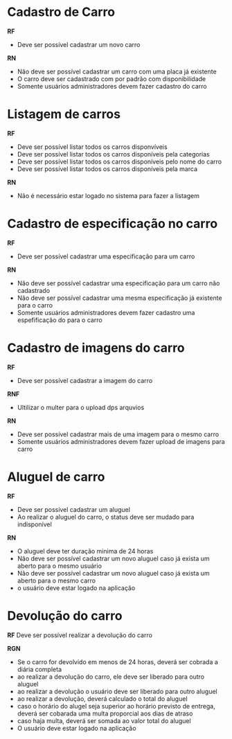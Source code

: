 # Cadastro de Carro
**RF**
- Deve ser possível cadastrar um novo carro

**RN**
- Não deve ser possível cadastrar um carro com uma placa já existente
- O carro deve ser cadastrado com por padrão com disponibilidade
- Somente usuários administradores devem fazer cadastro do carro

# Listagem de carros
**RF**
- Deve ser possível listar todos os carros disponvíveis
- Deve ser possível listar todos os carros disponíveis pela categorias
- Deve ser possível listar todos os carros disponíveis pelo nome do carro
- Deve ser possível listar todos os carros disponíveis pela marca

**RN**
- Não é necessário estar logado no sistema para fazer a listagem

# Cadastro de especificação no carro
**RF**
- Deve ser possível cadastrar uma especificação para um carro

**RN**
- Não deve ser possível cadastrar uma especificação para um carro não cadastrado
- Não deve ser possível cadastrar uma mesma especificação já existente para o carro
- Somente usuários administradores devem fazer cadastro uma espefificação do para o carro

# Cadastro de imagens do carro
**RF**
- Deve ser possível cadastrar a imagem do carro

**RNF**
- Ultilizar o multer para o upload dps arquvios

**RN**
- Deve ser possível cadastrar mais de uma imagem para o mesmo carro
- Somente usuários administradores devem fazer upload de imagens para carro

# Aluguel de carro
**RF**
- Deve ser possível cadastrar um aluguel
- Ao realizar o aluguel do carro, o status deve ser mudado para indisponível

**RN**
- O aluguel deve ter duração minima de 24 horas
- Não deve ser possível cadastrar um novo aluguel caso já exista um aberto para o mesmo usuário
- Não deve ser possível cadastrar um novo aluguel caso já exista um aberto para o mesmo carro
- o usuário deve estar logado na aplicação

# Devolução do carro
**RF**
Deve ser possível realizar a devolução do carro

**RGN**
- Se o carro for devolvido em menos de 24 horas, deverá ser cobrada a diária completa
- ao realizar a devolução do carro, ele deve ser liberado para outro aluguel
- ao realizar a devolução o usuário deve ser liberado para outro aluguel
- ao realizar a devolução, deverá calculado o total do aluguel
- caso o horário do alugel seja superior ao horário previsto de entrega, deverá ser cobarada uma multa proporcial aos dias de atraso
- caso haja multa, deverá ser somada ao valor total do aluguel
- O usuário deve estar logado na aplicação